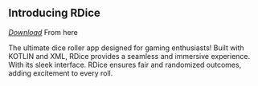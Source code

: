 <h2>Introducing RDice</h2>

[_Download_](https://bit.ly/RDice31) From here

The ultimate dice roller app designed for gaming enthusiasts! Built with KOTLIN and XML, RDice provides a seamless and immersive experience. With its sleek interface. RDice ensures fair and randomized outcomes, adding excitement to every roll.

